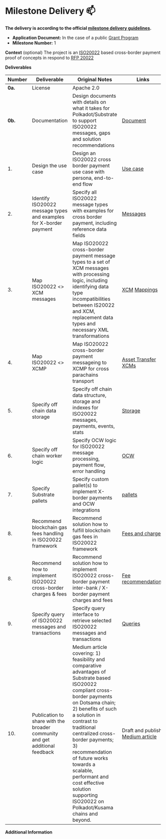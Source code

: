 # Milestone Delivery :mailbox:

**The delivery is according to the official [milestone delivery guidelines](https://github.com/w3f/Grants-Program/blob/master/docs/Support%20Docs/milestone-deliverables-guidelines.md).**  

* **Application Document:** In the case of a public [Grant Program](https://github.com/OpenSmartContract/W3F-Program/blob/master/applications/ISO20022.md)
* **Milestone Number:** 1

**Context** (optional)
The project is an [ISO20022](https://www.iso20022.org/) based cross-border payment proof of concepts in respond to [RFP 20022](https://github.com/w3f/Grants-Program/blob/master/docs/RFPs/Open/ISO_20022.md)

**Deliverables**

| Number | Deliverable | Original Notes | Links |
| ------------- | ------------- | ------------- |------------- |
| **0a.** | License | Apache 2.0 | |
| **0b.** | Documentation | Design documents with details on what it takes for Polkadot/Substrate to support ISO20022 messages, gaps and solution recommendations | [Document](https://docs.google.com/document/d/1pMY0D-vTBEVq65Ro4PW3LzXrT1ZVl9l4r7jIMHmfBqs/edit?usp=sharing) |
| 1. | Design the use case | Design an ISO20022 cross border payment use case with persona, end-to-end flow | [Use case](https://docs.google.com/document/d/1pMY0D-vTBEVq65Ro4PW3LzXrT1ZVl9l4r7jIMHmfBqs/edit#heading=h.jbusns55fqv8) |
| 2. | Identify ISO20022 message types and examples for X-border payment | Specify all ISO20022 message types with examples for cross border payment, including reference data fields | [Messages](https://docs.google.com/document/d/1pMY0D-vTBEVq65Ro4PW3LzXrT1ZVl9l4r7jIMHmfBqs/edit#heading=h.3bizhqqfqokf) |
| 3. | Map ISO20022 <> XCM messages | Map ISO20022 cross-border payment message types to a set of XCM messages with processing logic, including identifying data type incompatibilities between IS20022 and XCM, replacement data types and necessary XML transformations | [XCM](https://docs.google.com/document/d/1pMY0D-vTBEVq65Ro4PW3LzXrT1ZVl9l4r7jIMHmfBqs/edit#heading=h.edn1td52fpla) [Mappings](https://docs.google.com/document/d/1pMY0D-vTBEVq65Ro4PW3LzXrT1ZVl9l4r7jIMHmfBqs/edit#heading=h.vcikuv2j31oe) |
| 4. | Map ISO20022 <> XCMP | Map ISO20022 cross-border payment messageing to XCMP for cross parachains transport| [Asset Transfer XCMs](https://docs.google.com/document/d/1pMY0D-vTBEVq65Ro4PW3LzXrT1ZVl9l4r7jIMHmfBqs/edit#heading=h.y5pbl1ktt009) |
| 5. | Specify off chain data storage | Specify off chain data structure, storage and indexes for ISO20022 messages, payments, events, stats| [Storage](https://docs.google.com/document/d/1pMY0D-vTBEVq65Ro4PW3LzXrT1ZVl9l4r7jIMHmfBqs/edit#heading=h.61lo4pidrxdc) |
| 6. | Specify off chain worker logic | Specify OCW logic for ISO20022 message processing, payment flow, error handling| [OCW](https://docs.google.com/document/d/1pMY0D-vTBEVq65Ro4PW3LzXrT1ZVl9l4r7jIMHmfBqs/edit#heading=h.ju6ykbwdfekp) |
| 7. | Specify Substrate pallets | Specify custom pallet(s) to implement X-border payments and OCW integrations| [pallets](https://docs.google.com/document/d/1pMY0D-vTBEVq65Ro4PW3LzXrT1ZVl9l4r7jIMHmfBqs/edit#heading=h.8b80onxdand3) |
| 8. | Recommend blockchain gas fees handling in ISO20022 framework | Recommend solution how to fulfill blockchain gas fees in ISO20022 framework | [Fees and charges](https://docs.google.com/document/d/1pMY0D-vTBEVq65Ro4PW3LzXrT1ZVl9l4r7jIMHmfBqs/edit#heading=h.2b7eq0ofq9wv) |
| 8. | Recommend how to implement ISO20022 cross-border charges & fees | Recommend solution how to implement ISO20022 cross-border payment inter-bank / X-border payment charges and fees | [Fee recommendations](https://docs.google.com/document/d/1pMY0D-vTBEVq65Ro4PW3LzXrT1ZVl9l4r7jIMHmfBqs/edit#heading=h.2b7eq0ofq9wv) |
| 9. | Specify query of ISO20022 messages and transactions | Specify query interface to retrieve selected ISO20022 messages and transactions| [Queries](https://docs.google.com/document/d/1pMY0D-vTBEVq65Ro4PW3LzXrT1ZVl9l4r7jIMHmfBqs/edit#heading=h.ykoxriwep1ug) |  
| 10. | Publication to share with the broader community and get additional feedback | Medium article covering: 1) feasibility and comparative advantages of Substrate based ISO20022 compliant cross-border payments on Dotsama chain; 2) benefits of such a solution in contrast to traditional centralized cross-border payments; 3) recommendation of future works towards a scalable, performant and cost effective solution supporting ISO20022 on Polkadot/Kusama chains and beyond. | Draft and publish [Medium article](https://medium.com/@0xrwas/cross-border-payment-proof-of-concept-supporting-iso20022-messages-on-the-polkadot-blockchain-3846910fc8de) |


**Additional Information**
